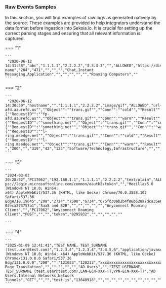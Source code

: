 
### Raw Events Samples

In this section, you will find examples of raw logs as generated natively by the source. These examples are provided to help integrators understand the data format before ingestion into Sekoia.io. It is crucial for setting up the correct parsing stages and ensuring that all relevant information is captured.


=== "1"

    ```
	 "2020-06-12 14:31:38","abc","1.1.1.1","2.2.2.2","3.3.3.3","","ALLOWED","https://discordapp.com/api/v6/science","url","domain name","204","471","","","","Chat,Instant Messaging,Application","","","","","","Roaming Computers",""
    ```



=== "2"

    ```
	 "2020-06-12 14:30:59","hostname","","1.1.1.1","2.2.2.2","image/gif","ALLOWED","url{""RequestID"":""fp-afd.azurefd.us"",""Object"":""trans.gif"",""Conn"":""cold"",""Result"":653,""T"":3},{""RequestID"":""fp-afd.azurefd.us"",""Object"":""trans.gif"",""Conn"":""warm"",""Result"":307,""T"":3},{""RequestID"":""something.net"",""Object"":""trans.gif"",""Conn"":""cold"",""Result"":140,""T"":3},{""RequestID"":""something.net"",""Object"":""trans.gif"",""Conn"":""warm"",""Result"":31,""T"":3},{""RequestID"":""l-ring.msedge.net"",""Object"":""trans.gif"",""Conn"":""cold"",""Result"":76,""T"":3},{""RequestID"":""l-ring.msedge.net"",""Object"":""trans.gif"",""Conn"":""warm"",""Result"":19,""T"":3}]",""," ","200","","319","42","123","Software/Technology,Infrastructure","","","","",""
    ```



=== "3"

    ```
	"2024-03-03 
    20:28:52","PC17062","192.168.1.1","1.1.1.1","2.2.2.2","text/plain","ALLOWED","htt
    ps://login.microsoftonline.com/common/oauth2/token","","Mozilla/5.0 (Windows NT 10.0; Win64; 
    x64) AppleWebKit/537.36 (KHTML, like Gecko) Chrome/70.0.3538.102 Safari/537.36 
    Edge/18.19045","200","2724","7590","6734","675fd30ab2b4f86b620a7dca35e68d2464240b0b15e6d27b09e
    02eca273757a1","SaaS and B2B","","","","","","Anyconnect Roaming 
    Client","","PC17062","Anyconnect Roaming Client","POST","","","token","8295932","","","","",""

    ```



=== "4"

    ```
	"2025-01-09 12:41:41","TEST_NAME, TEST_SURNAME (test.user@test.com)","1.2.3.4","1.2.3.4","3.4.5.6","application/javascript","ALLOWED","https://test.com/test.js","https://www.test.com/","Mozilla/5.0 (Windows NT 10.0; Win64; x64) AppleWebKit/537.36 (KHTML, like Gecko) Chrome/131.0.0.0 Safari/537.36 Edg/131.0.0.0","200","","121083","120213","xxxxxxxxxxxxxxxxxxxxxxxxxxxxxx","Web Page Translation","","","","","","AD Users","","TEST_USERNAME, TEST_SURNAME (test.user@test.com),LAN-ECN-XXX-TT,VPN-ECN-XXX-TT","AD Users,Internal Networks,Network Tunnels","GET","","","test.js","13640918","","","","","","","","","","","test.test.com","CDG1","true","static.test.com","","false","","","123123"
    ```



